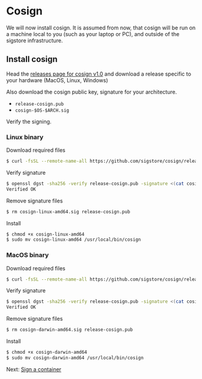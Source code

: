 # Cosign

We will now install cosign. It is assumed from now, that cosign will
be run on a machine local to you (such as your laptop or PC), and outside of the sigstore infrastructure.

## Install cosign

Head the [releases page for cosign v1.0](https://github.com/sigstore/cosign/releases/tag/v1.2.1)
and download a release specific to your hardware (MacOS, Linux, Windows)

Also download the cosign public key, signature for your architecture.

* `release-cosign.pub`
* `cosign-$OS-$ARCH.sig`

Verify the signing.

### Linux binary

Download required files

```bash
$ curl -fsSL --remote-name-all https://github.com/sigstore/cosign/releases/download/v1.2.1/{cosign-linux-amd64,release-cosign.pub,cosign-linux-amd64.sig}
```

Verify signature

```bash
$ openssl dgst -sha256 -verify release-cosign.pub -signature <(cat cosign-linux-amd64.sig | base64 -d) cosign-linux-amd64
Verified OK
```

Remove signature files

```bash
$ rm cosign-linux-amd64.sig release-cosign.pub
```

Install

```bash
$ chmod +x cosign-linux-amd64
$ sudo mv cosign-linux-amd64 /usr/local/bin/cosign
```

### MacOS binary

Download required files

```bash
$ curl -fsSL --remote-name-all https://github.com/sigstore/cosign/releases/download/v1.2.1/{cosign-darwin-amd64,release-cosign.pub,cosign-darwin-amd64.sig}
```

Verify signature

```bash
$ openssl dgst -sha256 -verify release-cosign.pub -signature <(cat cosign-darwin-amd64.sig | base64 -D) cosign-darwin-amd64
Verified OK
```

Remove signature files

```bash
$ rm cosign-darwin-amd64.sig release-cosign.pub
```

Install

```bash
$ chmod +x cosign-darwin-amd64
$ sudo mv cosign-darwin-amd64 /usr/local/bin/cosign
```

Next: [Sign a container](10-sign-container.md)

